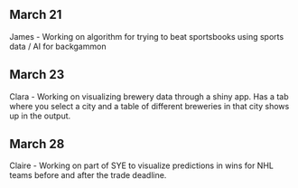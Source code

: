 ## March 21

James - Working on algorithm for trying to beat sportsbooks using sports data / AI for backgammon

## March 23

Clara - Working on visualizing brewery data through a shiny app. Has a tab where you select a city and a table of different breweries in that city shows up in the output.

## March 28

Claire - Working on part of SYE to visualize predictions in wins for NHL teams before and after the trade deadline.